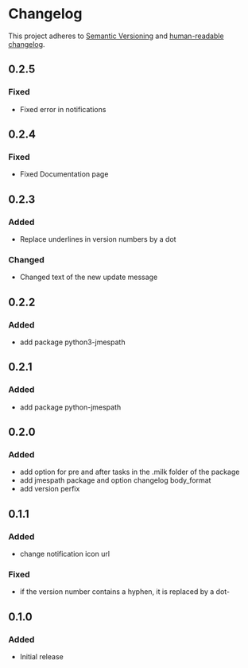 # Changelog

This project adheres to [Semantic Versioning](https://semver.org/spec/v2.0.0.html)
and [human-readable changelog](https://keepachangelog.com/en/1.0.0/).

## 0.2.5

### Fixed

- Fixed error in notifications

## 0.2.4

### Fixed

- Fixed Documentation page

## 0.2.3

### Added

- Replace underlines in version numbers by a dot

### Changed

- Changed text of the new update message

## 0.2.2

### Added

- add package python3-jmespath

## 0.2.1

### Added

- add package python-jmespath

## 0.2.0

### Added

- add option for pre and after tasks in the .milk folder of the package
- add jmespath package and option changelog body_format
- add version perfix

## 0.1.1

### Added

- change notification icon url

### Fixed

- if the version number contains a hyphen, it is replaced by a dot-

## 0.1.0

### Added

- Initial release
